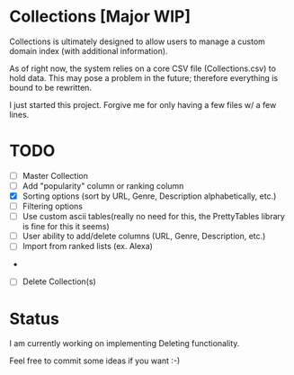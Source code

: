 # Collections [Major WIP]
Collections is ultimately designed to allow users to manage a custom domain index (with additional information).

As of right now, the system relies on a core CSV file (Collections.csv) to hold data. This may pose a problem in the future; therefore everything is bound to be rewritten.

I just started this project. Forgive me for only having a few files w/ a few lines.

# TODO

- [ ] Master Collection
- [ ] Add "popularity" column or ranking column
- [x] Sorting options (sort by URL, Genre, Description alphabetically, etc.)
- [ ] Filtering options
- [ ] Use custom ascii tables(really no need for this, the PrettyTables library is fine for this it seems)
- [ ] User ability to add/delete columns (URL, Genre, Description, etc.)
- [ ] Import from ranked lists (ex. Alexa)
- 
- [ ] Delete Collection(s)

# Status

I am currently working on implementing Deleting functionality.


Feel free to commit some ideas if you want :-)
